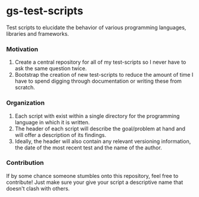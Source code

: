 # gs-test-scripts
Test scripts to elucidate the behavior of various programming languages, libraries and frameworks.

### Motivation
1. Create a central repository for all of my test-scripts so I never have to ask the same question twice.
2. Bootstrap the creation of new test-scripts to reduce the amount of time I have to spend digging through documentation or writing these from scratch.

### Organization
1. Each script with exist within a single directory for the programming language in which it is written.
2. The header of each script will describe the goal/problem at hand and will offer a description of its findings.
3. Ideally, the header will also contain any relevant versioning information, the date of the most recent test and the name of the author.

### Contribution
If by some chance someone stumbles onto this repository, feel free to contribute! Just make sure your give your script a descriptive name that doesn't clash with others.
